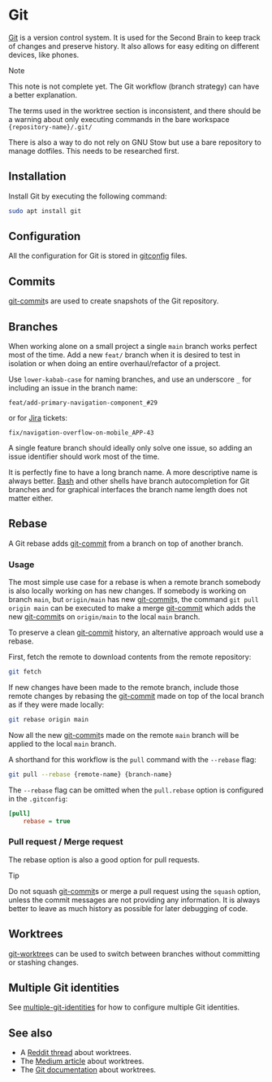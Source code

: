 # Git

[Git](https://git-scm.com/) is a version control system.
It is used for the Second Brain to keep track of changes and preserve history.
It also allows for easy editing on different devices, like phones.

> [!NOTE]
> This note is not complete yet.
> The Git workflow (branch strategy) can have a better explanation.
> 
> The terms used in the worktree section is inconsistent, and there should be a warning about only executing commands in the bare workspace `{repository-name}/.git/`
> 
> There is also a way to do not rely on GNU Stow but use a bare repository to manage dotfiles.
> This needs to be researched first.

## Installation

Install Git by executing the following command:

```sh
sudo apt install git
```

## Configuration

All the configuration for Git is stored in [gitconfig](/gitconfig.md) files.

## Commits

[git-commit](/git-commit.md)s are used to create snapshots of the Git repository.

## Branches

When working alone on a small project a single `main` branch works perfect most of the time.
Add a new `feat/` branch when it is desired to test in isolation or when doing an entire overhaul/refactor of a project.

Use `lower-kabab-case` for naming branches, and use an underscore `_` for including an issue in the branch name:

```
feat/add-primary-navigation-component_#29
```

or for [Jira](https://www.atlassian.com/software/jira) tickets:

```
fix/navigation-overflow-on-mobile_APP-43
```

A single feature branch should ideally only solve one issue, so adding an issue identifier should work most of the time.

It is perfectly fine to have a long branch name.
A more descriptive name is always better.
[Bash](https://www.gnu.org/software/bash/) and other shells have branch autocompletion for Git branches and for graphical interfaces the branch name length does not matter either.

## Rebase

A Git rebase adds [git-commit](/git-commit.md) from a branch on top of another branch.

### Usage

The most simple use case for a rebase is when a remote branch somebody is also locally working on has new changes.
If somebody is working on branch `main`, but `origin/main` has new [git-commit](/git-commit.md)s, the command `git pull origin main` can be executed to make a merge [git-commit](/git-commit.md) which adds the new [git-commit](/git-commit.md)s on `origin/main` to the local `main` branch.

To preserve a clean [git-commit](/git-commit.md) history, an alternative approach would use a rebase.

First, fetch the remote to download contents from the remote repository:

```sh
git fetch
```

If new changes have been made to the remote branch, include those remote changes by rebasing the [git-commit](/git-commit.md) made on top of the local branch as if they were made locally:

```sh
git rebase origin main
```

Now all the new [git-commit](/git-commit.md)s made on the remote `main` branch will be applied to the local `main` branch.

A shorthand for this workflow is the `pull` command with the `--rebase` flag:

```sh
git pull --rebase {remote-name} {branch-name}
```

The `--rebase` flag can be omitted when the `pull.rebase` option is configured in the `.gitconfig`:

```ini
[pull]
    rebase = true
```

### Pull request / Merge request

The rebase option is also a good option for pull requests.

> [!TIP]
> Do not squash [git-commit](/git-commit.md)s or merge a pull request using the `squash` option, unless the commit messages are not providing any information.
> It is always better to leave as much history as possible for later debugging of code.

## Worktrees

[git-worktree](/git-worktree.md)s can be used to switch between branches without committing or stashing changes. 

## Multiple Git identities

See [multiple-git-identities](/multiple-git-identities.md) for how to configure multiple Git identities.

## See also

- A [Reddit thread](https://www.reddit.com/r/git/comments/wwapum/comment/ilkdpzv/) about worktrees.
- The [Medium article](https://medium.com/ngconf/git-worktrees-in-use-f4e516512feb) about worktrees. 
- The [Git documentation](https://git-scm.com/docs/git-worktree) about worktrees.
